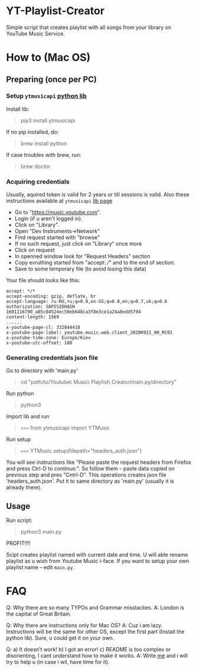 # YT-Playlist-Creator
Simple script that creates playlist with all songs from your library on YouTube Music Service.

# How to (Mac OS)

## Preparing (once per PC)
### Setup `ytmusicapi` [python lib](https://ytmusicapi.readthedocs.io/en/latest/index.html)
Install lib:
> pip3 install ytmusicapi

If no pip installed, do:
> brew install python

If case troubles with brew, run:
> brew doctor

### Acquiring credentials
Usually, aquired token is valid for 2 years or till sessions is valid.
Also these instructions available at `ytmusicapi` [lib page](https://ytmusicapi.readthedocs.io/en/latest/setup.html)

* Go to "https://music.youtube.com".
* Login (if u aren't logged in).
* Click on "Library".
* Open "Dev Instruments->Network"
* Find request started with "browse"
* If no such request, just click on "Library" once more
* Click on request
* In openned window look for "Request Headers" section
* Copy evruthing started from "accept: */*" and to the end of section.
* Save to some temporary file (to avoid losing this data)

Your file should looks like this:
```
accept: */*
accept-encoding: gzip, deflate, br
accept-language: ru-RU,ru;q=0.9,en-US;q=0.8,en;q=0.7,uk;q=0.6
authorization: SAPISIDHASH 1601116790_a85c84524ec50eb648ca3f8e3ce1a24a8edd5794
content-length: 1569
......
x-youtube-page-cl: 332844418
x-youtube-page-label: youtube.music.web.client_20200921_00_RC01
x-youtube-time-zone: Europe/Kiev
x-youtube-utc-offset: 180
```

### Generating credentials json file
Go to directory with 'main.py'
> cd "path/to/Youtube\ Music\ Playlist\ Creator/main.py/directory"

Run python
> python3

Import lib and run
> `>>>` from ytmusicapi import YTMusic

Run setup
> `>>>` YTMusic.setup(filepath="headers_auth.json")

You will see instructions like "Please paste the request headers from Firefox and press Ctrl-D to continue:". So follow them – paste data copied on previous step and pres "Cntrl-D".
This operations creates json file 'headers_auth.json'. Put it to same directory as 'main.py' (usually it is already there).

## Usage
Run script:
> python3 main.py

PROFIT!!!!

Scipt creates playlist named with current date and time. U will able rename playlist as u wish from Youtube Music i-face.
If you want to setup your own playlist name – edit `main.py`.

# FAQ
Q: Why there are so many TYPOs and Grammar misstackes.
A: London is the capital of Great Britain.

Q: Why there are instructions only for Mac OS?
A: Cuz i am lazy. Instructions will be the same for other OS, except the first part (Install the python lib). Sure, u could get it on your own.

Q: a) It doesn't work! b) I got an error! c) README is too complex or disorienting, I cant understand how to make it works.
A: Write [me](mailto:mail@siava.pp.ua) and i will try to help u (in case i wil, have time for it).

